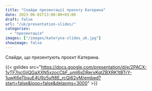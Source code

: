 ```yaml
---
title: "Слайди презентації проєкту Катерина" 
date: 2023-06-01T13:00:00+03:00
draft: false
url: "/uk/presentation-slides/"
categories: 
  - "презентація"
images: ["/images/kateryna-slides_uk.jpg"]
showimage: false
---
```


Слайди, що презентують проєкт Катерина.

{{< gslides src="https://docs.google.com/presentation/d/e/2PACX-1vTF7ncGjiQGaXXN5xzocCbF_umI6sDRerxKgtZBXRK1tBTrY-1uwK6eTbsuE4U9z5uft8E_rcQj62vM/embed?start=false&loop=false&delayms=3000" >}}
